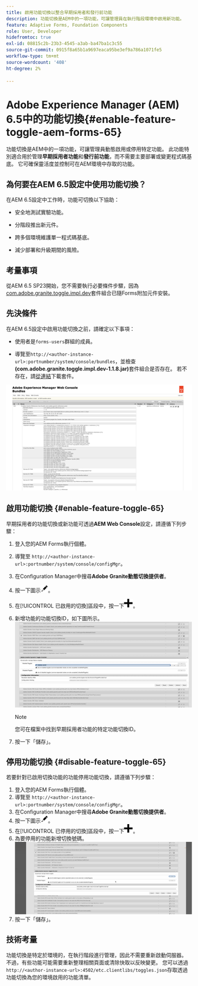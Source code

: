 ```yaml
---
title: 啟用功能切換以整合早期採用者和發行前功能
description: 功能切換是AEM中的一項功能，可讓管理員在執行階段環境中啟用新功能。
feature: Adaptive Forms, Foundation Components
role: User, Developer
hidefromtoc: true
exl-id: 08815c2b-23b3-4545-a3ab-ba47ba1c3c55
source-git-commit: 0915f8a65b1a9697eaca95be3ef9a786a1071fe5
workflow-type: tm+mt
source-wordcount: '408'
ht-degree: 2%

---
```


# Adobe Experience Manager (AEM) 6.5中的功能切換{#enable-feature-toggle-aem-forms-65}

功能切換是AEM中的一項功能，可讓管理員動態啟用或停用特定功能。 此功能特別適合用於管理&#x200B;**早期採用者功能**&#x200B;和&#x200B;**發行前功能**，而不需要主要部署或變更程式碼基底。 它可確保靈活度並控制可在AEM環境中存取的功能。

## 為何要在AEM 6.5設定中使用功能切換？

在AEM 6.5設定中工作時，功能可切換以下協助：

* 安全地測試實驗功能。

* 分階段推出新元件。

* 跨多個環境維護單一程式碼基底。

* 減少部署和升級期間的風險。

## 考量事項

從AEM 6.5 SP23開始，您不需要執行必要條件步驟，因為[com.adobe.granite.toggle.impl.dev](http://com.adobe.granite.toggle.impl.dev/)套件組合已隨Forms附加元件安裝。

## 先決條件

在AEM 6.5設定中啟用功能切換之前，請確定以下事項：

* 使用者是`forms-users`群組的成員。

* 導覽至`http://<author-instance-url>:portnumber/system/console/bundles`，並檢查&#x200B;**(com.adobe.granite.toggle.impl.dev-1.1.8.jar)**&#x200B;套件組合是否存在。 若不存在，請[從連結](https://experience.adobe.com/#/downloads/content/software-distribution/en/aem.html?package=%2Fcontent%2Fsoftware-distribution%2Fen%2Fdetails.html%2Fcontent%2Fdam%2Faem%2Fpublic%2Fadobe%2Fpackages%2Fcq650%2Fhotfix%2Fcom.adobe.granite.toggle.impl.dev-1.1.8.jar)下載套件。

![功能切換](/help/forms/using/assets/feature-toggle-1.1.8.png)

## 啟用功能切換 {#enable-feature-toggle-65}

早期採用者的功能切換或新功能可透過&#x200B;**AEM Web Console**&#x200B;設定，請遵循下列步驟：

1. 登入您的AEM Forms執行個體。
2. 導覽至 `http://<author-instance-url>:portnumber/system/console/configMgr`。
3. 在Configuration Manager中搜尋&#x200B;**Adobe Granite動態切換提供者**。
4. 按一下圖示![鉛筆圖示](assets/illustratorcc_penciltool_cur_edit_2_17.png)。
5. 在[!UICONTROL 已啟用的切換]區段中，按一下![鉛筆圖示](assets/aem6forms_add.png)。
6. 新增功能的功能切換ID，如下圖所示。
   ![新增切換](assets/add_toggle_number_forms.png)

   >[!NOTE]
   >
   >您可在檔案中找到早期採用者功能的特定功能切換ID。

7. 按一下「儲存」。

## 停用功能切換 {#disable-feature-toggle-65}

若要針對已啟用切換功能的功能停用功能切換，請遵循下列步驟：

1. 登入您的AEM Forms執行個體。
2. 導覽至 `http://<author-instance-url>:portnumber/system/console/configMgr`。
3. 在Configuration Manager中搜尋&#x200B;**Adobe Granite動態切換提供者**。
4. 按一下圖示![鉛筆圖示](assets/illustratorcc_penciltool_cur_edit_2_17.png)。
5. 在[!UICONTROL 已停用的切換]區段中，按一下![鉛筆圖示](assets/aem6forms_add.png)。
6. 為要停用的功能新增切換號碼。
   ![移除切換](assets/remove_toggle_feature_forms.png)
7. 按一下「儲存」。

## 技術考量

功能切換是特定於環境的，在執行階段進行管理，因此不需要重新啟動伺服器。 不過，有些功能可能需要重新整理相關頁面或清除快取以反映變更。
您可以透過`http://<author-instance-url>:4502/etc.clientlibs/toggles.json`存取透過功能切換為您的環境啟用的功能清單。
